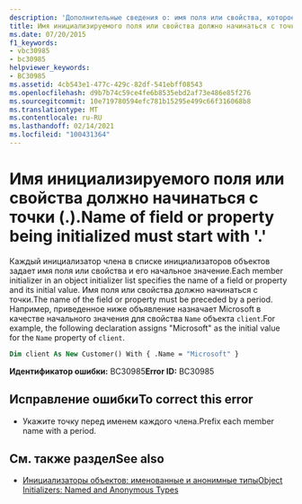 ```yaml
---
description: 'Дополнительные сведения о: имя поля или свойства, которое инициализируется, должно начинаться с "."'
title: Имя инициализируемого поля или свойства должно начинаться с точки (.).
ms.date: 07/20/2015
f1_keywords:
- vbc30985
- bc30985
helpviewer_keywords:
- BC30985
ms.assetid: 4cb543e1-477c-429c-82df-541ebff08543
ms.openlocfilehash: d9b7b74c59ce4fe6b8535ebd2af73e486e85f276
ms.sourcegitcommit: 10e719780594efc781b15295e499c66f316068b8
ms.translationtype: MT
ms.contentlocale: ru-RU
ms.lasthandoff: 02/14/2021
ms.locfileid: "100431364"
---
```

# <a name="name-of-field-or-property-being-initialized-must-start-with-"></a><span data-ttu-id="54aad-103">Имя инициализируемого поля или свойства должно начинаться с точки (.).</span><span class="sxs-lookup"><span data-stu-id="54aad-103">Name of field or property being initialized must start with '.'</span></span>

<span data-ttu-id="54aad-104">Каждый инициализатор члена в списке инициализаторов объектов задает имя поля или свойства и его начальное значение.</span><span class="sxs-lookup"><span data-stu-id="54aad-104">Each member initializer in an object initializer list specifies the name of a field or property and its initial value.</span></span> <span data-ttu-id="54aad-105">Имя поля или свойства должно начинаться с точки.</span><span class="sxs-lookup"><span data-stu-id="54aad-105">The name of the field or property must be preceded by a period.</span></span> <span data-ttu-id="54aad-106">Например, приведенное ниже объявление назначает Microsoft в качестве начального значения для свойства `Name` объекта `client`.</span><span class="sxs-lookup"><span data-stu-id="54aad-106">For example, the following declaration assigns "Microsoft" as the initial value for the `Name` property of `client`.</span></span>  
  
```vb  
Dim client As New Customer() With { .Name = "Microsoft" }  
```  
  
 <span data-ttu-id="54aad-107">**Идентификатор ошибки:** BC30985</span><span class="sxs-lookup"><span data-stu-id="54aad-107">**Error ID:** BC30985</span></span>  
  
## <a name="to-correct-this-error"></a><span data-ttu-id="54aad-108">Исправление ошибки</span><span class="sxs-lookup"><span data-stu-id="54aad-108">To correct this error</span></span>  
  
- <span data-ttu-id="54aad-109">Укажите точку перед именем каждого члена.</span><span class="sxs-lookup"><span data-stu-id="54aad-109">Prefix each member name with a period.</span></span>  
  
## <a name="see-also"></a><span data-ttu-id="54aad-110">См. также раздел</span><span class="sxs-lookup"><span data-stu-id="54aad-110">See also</span></span>

- [<span data-ttu-id="54aad-111">Инициализаторы объектов: именованные и анонимные типы</span><span class="sxs-lookup"><span data-stu-id="54aad-111">Object Initializers: Named and Anonymous Types</span></span>](../programming-guide/language-features/objects-and-classes/object-initializers-named-and-anonymous-types.md)
